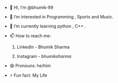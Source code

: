 - 👋 Hi, I’m @bhumik-99
- 👀 I’m interested in Programming , Sports and Music.
- 🌱 I’m currently learning python , C++ .
- 📫 How to reach me-
  1. LinkedIn - Bhumik Sharma
[](https://www.linkedin.com/in/bhumik-sharma-44635931a/)

  2. Instagram -  _bhumiksharma_   [](https://www.instagram.com/_bhumiksharma_/)
  
 - 😄 Pronouns: he/him
- ⚡ Fun fact: My Life 

<!---
bhumik-99/bhumik-99 is a ✨ special ✨ repository because its `README.md` (this file) appears on your GitHub profile.
You can click the Preview link to take a look at your changes.
--->

